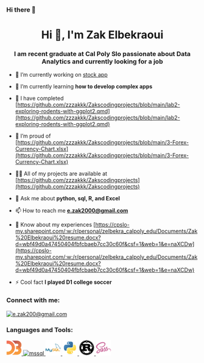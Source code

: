 ### Hi there 👋
<h1 align="center">Hi 👋, I'm Zak Elbekraoui</h1>
<h3 align="center">I am recent graduate at Cal Poly Slo passionate about Data Analytics and currently looking for a job</h3>

- 🔭 I’m currently working on [stock app](https://github.com/zzzakkk/Zakscodingprojects/blob/main/statsapp.R)

- 🌱 I’m currently learning **how to develop complex apps**

- 👯 I have completed [https://github.com/zzzakkk/Zakscodingprojects/blob/main/lab2-exploring-rodents-with-ggplot2.qmd](https://github.com/zzzakkk/Zakscodingprojects/blob/main/lab2-exploring-rodents-with-ggplot2.qmd)

- 🤝 I’m proud of [https://github.com/zzzakkk/Zakscodingprojects/blob/main/3-Forex-Currency-Chart.xlsx](https://github.com/zzzakkk/Zakscodingprojects/blob/main/3-Forex-Currency-Chart.xlsx)

- 👨‍💻 All of my projects are available at [https://github.com/zzzakkk/Zakscodingprojects](https://github.com/zzzakkk/Zakscodingprojects)

- 💬 Ask me about **python, sql, R, and Excel**

- 📫 How to reach me **e.zak2000@gmail.com**

- 📄 Know about my experiences [https://cpslo-my.sharepoint.com/:w:/r/personal/zelbekra_calpoly_edu/Documents/Zak%20Elbekraoui%20resume.docx?d=wbf49d0a47450404fbfcbaeb7cc30c60f&csf=1&web=1&e=naXCDw](https://cpslo-my.sharepoint.com/:w:/r/personal/zelbekra_calpoly_edu/Documents/Zak%20Elbekraoui%20resume.docx?d=wbf49d0a47450404fbfcbaeb7cc30c60f&csf=1&web=1&e=naXCDw)

- ⚡ Cool fact **I played D1 college soccer**

<h3 align="left">Connect with me:</h3>
<p align="left">
<a href="https://linkedin.com/in/e.zak200@gmail.com" target="blank"><img align="center" src="https://raw.githubusercontent.com/rahuldkjain/github-profile-readme-generator/master/src/images/icons/Social/linked-in-alt.svg" alt="e.zak200@gmail.com" height="30" width="40" /></a>
</p>

<h3 align="left">Languages and Tools:</h3>
<p align="left"> <a href="https://d3js.org/" target="_blank" rel="noreferrer"> <img src="https://raw.githubusercontent.com/devicons/devicon/master/icons/d3js/d3js-original.svg" alt="d3js" width="40" height="40"/> </a> <a href="https://www.microsoft.com/en-us/sql-server" target="_blank" rel="noreferrer"> <img src="https://www.svgrepo.com/show/303229/microsoft-sql-server-logo.svg" alt="mssql" width="40" height="40"/> </a> <a href="https://www.mysql.com/" target="_blank" rel="noreferrer"> <img src="https://raw.githubusercontent.com/devicons/devicon/master/icons/mysql/mysql-original-wordmark.svg" alt="mysql" width="40" height="40"/> </a> <a href="https://www.python.org" target="_blank" rel="noreferrer"> <img src="https://raw.githubusercontent.com/devicons/devicon/master/icons/python/python-original.svg" alt="python" width="40" height="40"/> </a> <a href="https://www.rust-lang.org" target="_blank" rel="noreferrer"> <img src="https://raw.githubusercontent.com/devicons/devicon/master/icons/rust/rust-plain.svg" alt="rust" width="40" height="40"/> </a> <a href="https://sass-lang.com" target="_blank" rel="noreferrer"> <img src="https://raw.githubusercontent.com/devicons/devicon/master/icons/sass/sass-original.svg" alt="sass" width="40" height="40"/> </a> </p>
